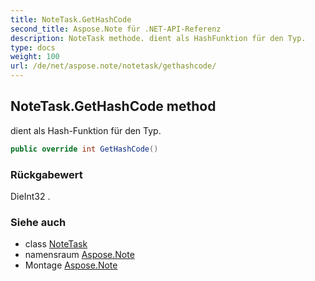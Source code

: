 ```yaml
---
title: NoteTask.GetHashCode
second_title: Aspose.Note für .NET-API-Referenz
description: NoteTask methode. dient als HashFunktion für den Typ.
type: docs
weight: 100
url: /de/net/aspose.note/notetask/gethashcode/
---
```

## NoteTask.GetHashCode method

dient als Hash-Funktion für den Typ.

```csharp
public override int GetHashCode()
```

### Rückgabewert

DieInt32 .

### Siehe auch

* class [NoteTask](../)
* namensraum [Aspose.Note](../../notetask/)
* Montage [Aspose.Note](../../../)



